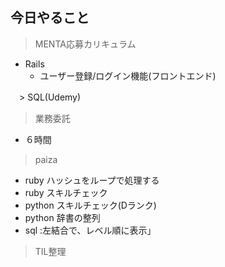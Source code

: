 ## 今日やること

> MENTA応募カリキュラム
- Rails
  - ユーザー登録/ログイン機能(フロントエンド)
  
  
　> SQL(Udemy)

> 業務委託
- ６時間


> paiza
- ruby ハッシュをループで処理する
- ruby スキルチェック
- python スキルチェック(Dランク)
- python 辞書の整列 
- sql :左結合で、レベル順に表示」




> TIL整理
